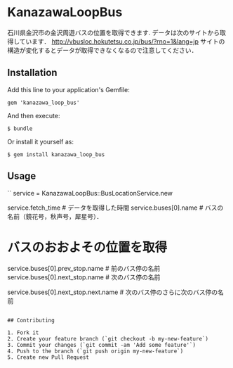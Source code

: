 # KanazawaLoopBus

石川県金沢市の金沢周遊バスの位置を取得できます.
データは次のサイトから取得しています． http://vbusloc.hokutetsu.co.jp/bus/?rno=1&lang=jp
サイトの構造が変化するとデータが取得できなくなるので注意してください．

## Installation

Add this line to your application's Gemfile:

    gem 'kanazawa_loop_bus'

And then execute:

    $ bundle

Or install it yourself as:

    $ gem install kanazawa_loop_bus

## Usage

``
service = KanazawaLoopBus::BusLocationService.new

service.fetch_time # データを取得した時間
service.buses[0].name # バスの名前（鏡花号，秋声号，犀星号）．

# バスのおおよその位置を取得
service.buses[0].prev_stop.name # 前のバス停の名前
service.buses[0].next_stop.name # 次のバス停の名前

service.buses[0].next_stop.next.name # 次のバス停のさらに次のバス停の名前
```

## Contributing

1. Fork it
2. Create your feature branch (`git checkout -b my-new-feature`)
3. Commit your changes (`git commit -am 'Add some feature'`)
4. Push to the branch (`git push origin my-new-feature`)
5. Create new Pull Request
